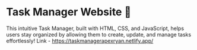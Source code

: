 # Task Manager Website 📂
This intuitive Task Manager, built with HTML, CSS, and JavaScript, helps users stay organized by allowing them to create, update, and manage tasks effortlessly!
Link - https://taskmanagerapexryan.netlify.app/
